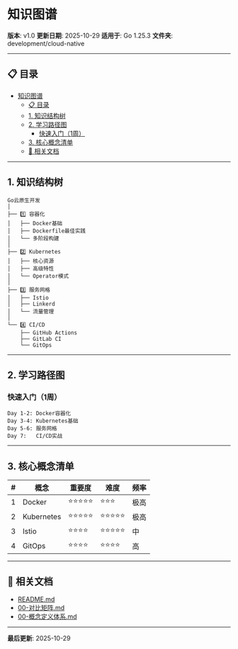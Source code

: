 # 知识图谱

**版本**: v1.0
**更新日期**: 2025-10-29
**适用于**: Go 1.25.3
**文件夹**: development/cloud-native

---

## 📋 目录

- [知识图谱](#知识图谱)
  - [📋 目录](#-目录)
  - [1. 知识结构树](#1-知识结构树)
  - [2. 学习路径图](#2-学习路径图)
    - [快速入门（1周）](#快速入门1周)
  - [3. 核心概念清单](#3-核心概念清单)
  - [🔗 相关文档](#-相关文档)

---

## 1. 知识结构树

```text
Go云原生开发
│
├── 1️⃣ 容器化
│   ├── Docker基础
│   ├── Dockerfile最佳实践
│   └── 多阶段构建
│
├── 2️⃣ Kubernetes
│   ├── 核心资源
│   ├── 高级特性
│   └── Operator模式
│
├── 3️⃣ 服务网格
│   ├── Istio
│   ├── Linkerd
│   └── 流量管理
│
└── 4️⃣ CI/CD
    ├── GitHub Actions
    ├── GitLab CI
    └── GitOps
```

---

## 2. 学习路径图

### 快速入门（1周）

```text
Day 1-2: Docker容器化
Day 3-4: Kubernetes基础
Day 5-6: 服务网格
Day 7:   CI/CD实战
```

---

## 3. 核心概念清单

| # | 概念 | 重要度 | 难度 | 频率 |
|---|------|--------|------|------|
| 1 | Docker | ⭐⭐⭐⭐⭐ | ⭐⭐⭐ | 极高 |
| 2 | Kubernetes | ⭐⭐⭐⭐⭐ | ⭐⭐⭐⭐⭐ | 极高 |
| 3 | Istio | ⭐⭐⭐⭐ | ⭐⭐⭐⭐⭐ | 中 |
| 4 | GitOps | ⭐⭐⭐⭐ | ⭐⭐⭐⭐ | 高 |

---

## 🔗 相关文档

- [README.md](./README.md)
- [00-对比矩阵.md](./00-对比矩阵.md)
- [00-概念定义体系.md](./00-概念定义体系.md)

---

**最后更新**: 2025-10-29
